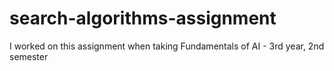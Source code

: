 # search-algorithms-assignment
I worked on this assignment when taking Fundamentals of AI - 3rd year, 2nd semester
